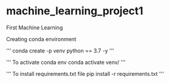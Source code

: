 # machine_learning_project1
First Machine Learning 


Creating conda environment

'''
conda create -p venv python == 3.7 -y
'''


'''
To activate conda env
conda activate venv/
'''

'''
To install requirements.txt file
pip install -r requirements.txt
'''

